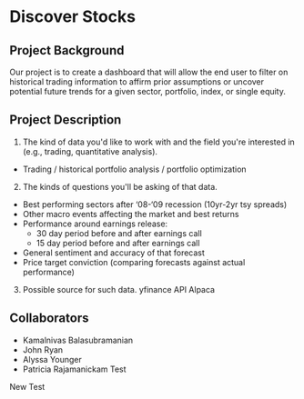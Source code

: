 # Discover Stocks

## Project Background

Our project is to create a dashboard that will allow the end user to filter on historical trading information to affirm prior assumptions or uncover potential future trends for a given sector, portfolio, index, or single equity.

## Project Description

1)  The kind of data you'd like to work with and the field you're interested in (e.g., trading, quantitative analysis).
 *  Trading / historical portfolio analysis / portfolio optimization
2)  The kinds of questions you'll be asking of that data.
*   Best performing sectors after ‘08-‘09 recession (10yr-2yr tsy spreads)
*   Other macro events affecting the market and best returns
*   Performance around earnings release:
    -   30 day period before and after earnings call
    -   15 day period before and after earnings call
*   General sentiment and accuracy of that forecast
*   Price target conviction (comparing forecasts against actual performance)
3)  Possible source for such data.
    yfinance API
    Alpaca

## Collaborators
* Kamalnivas Balasubramanian
* John Ryan
* Alyssa Younger
* Patricia Rajamanickam
Test

 New Test
